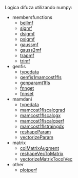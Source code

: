 Logica difuza utilizando numpy:
* membersfunctions
    + [bellmf](src/membersfunctions/bellmf.py)
    + [sigmf](src/membersfunctions/sigmf.py)
    + [dsigmf](src/membersfunctions/dsigmf.py)
    + [psigmf](src/membersfunctions/psigmf.py)
    + [gaussmf](src/membersfunctions/gaussmf.py)
    + [gauss2mf](src/membersfunctions/gauss2mf.py)
    + [trapmf](src/membersfunctions/trapmf.py)
    + [trimf](src/membersfunctions/trimf.py)
* genfis
    + [typedata](src/genfis/typedata.py)
    + [genfis1mamcost1fls](src/genfis/genfis1mamcost1fls.py)
    + [genparamt1fls](src/genfis/genparamt1fls.py)
    + [fnnget](src/genfis/__init__.py)
    + [fnnset](src/genfis/__init__.py)
* mamdani
    + [typedata](src/mamdani/typedata.py)
    + [mamcost1flscalcgrad](src/mamdani/mamcost1flscalcgrad.py)
    + [mamcost1flscalcgx](src/mamdani/mamcost1flscalcgx.py)
    + [mamcost1flscalcperf](src/mamdani/mamcost1flscalcperf.py)
    + [mamcost1flstraingdx](src/mamdani/mamcost1flstraingdx.py)
    + [reshapeParam](src/mamdani/reshapeParam.py)
    + [vectorizeParam](src/mamdani/vectorizeParam.py)
* matrix
    + [colMatrixAugment](src/matrix/colMatrixAugment.py)
    + [reshapeVecToMatrix](src/matrix/reshapeVecToMatrix.py)
    + [vectorizeMatrixTocolVec](src/matrix/vectorizeMatrixTocolVec.py)
* other
    + [plotperf](src/other/plotperf.py)